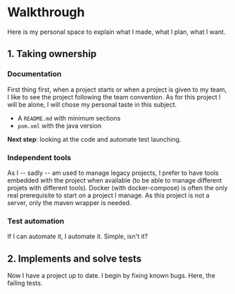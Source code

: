 # Walkthrough

Here is my personal space to explain what I made, what I plan, what I want.

## 1. Taking ownership

### Documentation

First thing first, when a project starts or when a project is given to my team,
I like to see the project following the team convention. As for this project I
will be alone, I will chose my personal taste in this subject.

 * A `README.md` with minimum sections
 * `pom.xml` with the java version

**Next step**: looking at the code and automate test launching.

### Independent tools

As I -- sadly -- am used to manage legacy projects, I prefer to have tools
embedded with the project when available (to be able to manage different projets
with different tools). Docker (with docker-compose) is often the only
real prerequisite to start on a project I manage. As this project is not a
server, only the maven wrapper is needed.

### Test automation

If I can automate it, I automate it. Simple, isn't it?

## 2. Implements and solve tests

Now I have a project up to date. I begin by fixing known bugs. Here, the failing
tests.
